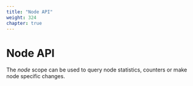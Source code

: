 ```yaml
---
title: "Node API"
weight: 324
chapter: true
---
```


# Node API

The *node* scope can be used to query node statistics, counters or make
node specific changes.
